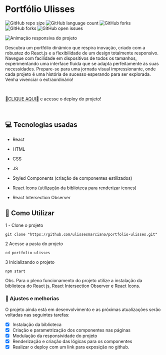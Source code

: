 # Portfólio Ulisses 

![GitHub repo size](https://img.shields.io/github/repo-size/ulissesmarciano/portfolio-ulisses?style=for-the-badge)
![GitHub language count](https://img.shields.io/github/languages/count/ulissesmarciano/portfolio-ulisses?style=for-the-badge)
![GitHub forks](https://img.shields.io/github/forks/ulissesmarciano/portfolio-ulisses?style=for-the-badge)
![GitHub forks](https://img.shields.io/github/forks/ulissesmarciano/portfolio-ulisses?style=for-the-badge)
![GitHub open issues](https://img.shields.io/github/issues/ulissesmarciano/portfolio-ulisses?style=for-the-badge)

<img src="./src/assets/readme/apresentacao.gif" alt="Animação responsiva do projeto">


<br>


Descubra um portfólio dinâmico que respira inovação, criado com a robustez do React.js e a flexibilidade de um design totalmente responsivo. Navegue com facilidade em dispositivos de todos os tamanhos, experimentando uma interface fluida que se adapta perfeitamente às suas necessidades. Prepare-se para uma jornada visual impressionante, onde cada projeto é uma história de sucesso esperando para ser explorada. Venha vivenciar o extraordinário!

<br>

<a href="https://portfolio-ulisses.vercel.app/" target="_blank">🎁CLIQUE AQUI🎁</a> e acesse o deploy do projeto!

<br>

## 💻 Tecnologias usadas
- React
- HTML
- CSS
- JS


- Styled Components (criação de componentes estilizados)
- React Icons (utilização da biblioteca para renderizar icones)
- React Intersection Observer

## 🚀 Como Utilizar

1 - Clone o projeto

```
git clone "https://github.com/ulissesmarciano/portfolio-ulisses.git"
```
2 Acesse a pasta do projeto

```
cd portfolio-ulisses
```

3 Inicializando o projeto

```
npm start
```

Obs. Para o pleno funcionamento do projeto utilize a instalação da biblioteca do React js, React Intersection Observer e React Icons.



### 🧰 Ajustes e melhorias

O projeto ainda está em desenvolvimento e as próximas atualizações serão voltadas nas seguintes tarefas:

- [x] Instalação da biblioteca
- [x] Criação e parametrização dos componentes nas páginas
- [x] Modulação da responsividade do projeto
- [x] Renderização e criação das lógicas para os componentes
- [x] Realizar o deploy com um link para exposição no github.
